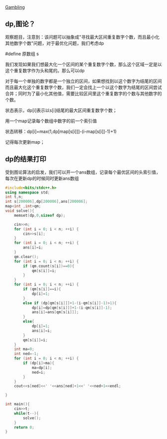 [Gambling](https://codeforces.com/contest/1692/problem/H)

## dp,图论？

观察题目，注意到：该问题可以抽象成"寻找最大区间重复数字个数，而且最小化其他数字个数"问题，对于最优化问题，我们考虑dp

#define 原数组 s

我们发现如果我们想最大化一个区间的某个重复数字个数，那么这个区域一定是以这个重复数字作为头和尾的。那么可以dp

对于每一个单独的数字都是一个独立的区间，如果想找到以这个数字为结尾的区间而且最大化这个重复数字个数，我们一定会找上一个以这个数字为结尾的区间尝试合并；同时为了最小化其他值，需要比较区间里这个重复数字的个数与其他数字的个数。

状态表示，dp[i]表示以s[i]结尾的最大区间重复数字个数；

用一个map记录每个数组中数字的前一个索引值

状态转移：dp[i]=max(1,dp[map[s[i]]]-(i-map[s[i]]-1)+1)

记得每次更新map；

## dp的结果打印

受到图论算法的启发，我们可以开一个ans数组，记录每个最优区间的头索引值，每次在更新dp的时候同时更新ans数组

```cpp
#include<bits/stdc++.h>
using namespace std;
int t,n;
int s[200006],dp[200006],ans[200006];
map<int ,int>qm;
void solve(){
    memset(dp,0,sizeof dp);

    cin>>n;
    for (int i = 0; i < n; ++i) {
        cin>>s[i];
    }
    for (int i = 0; i < n; ++i) {
        ans[i]=i;
    }
    qm.clear();
    for (int i = 0; i < n; ++i) {
        if (qm.count(s[i])==0){
            qm[s[i]]=i;
        }
    }
    for (int i = 0; i < n; ++i) {
        if (qm[s[i]]==i){
            dp[i]=1;
        }
        else if (dp[qm[s[i]]]+1-(i-qm[s[i]]-1)>1){
            dp[i]=dp[qm[s[i]]]+1-(i-qm[s[i]]-1);
            ans[i]=ans[qm[s[i]]];
        }
        else{
            dp[i]=1;
            ans[i]=i;
        }
        qm[s[i]]=i;
    }
    int ma=0;
    int ned=-1;
    for (int i = 0; i < n; ++i) {
        if (dp[i]>ma){
            ma=dp[i];
            ned=i;
        }
    }
    cout<<s[ned]<<' '<<ans[ned]+1<<' '<<ned+1<<endl;

}

int main(){
    cin>>t;
    while(t--){
        solve();
    }
    return 0;
}
```